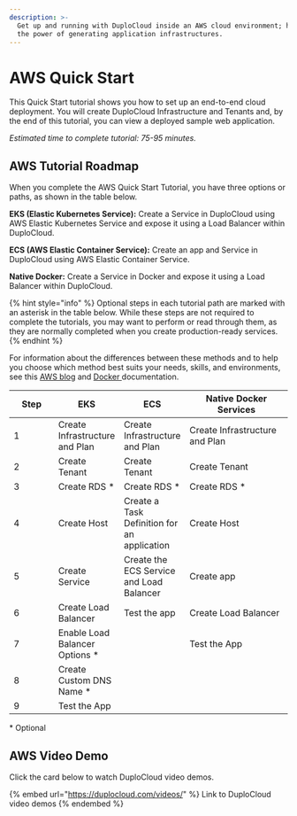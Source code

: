 ```yaml
---
description: >-
  Get up and running with DuploCloud inside an AWS cloud environment; harness
  the power of generating application infrastructures.
---
```


# AWS Quick Start

This Quick Start tutorial shows you how to set up an end-to-end cloud deployment. You will create DuploCloud Infrastructure and Tenants and, by the end of this tutorial, you can view a deployed sample web application.

_Estimated time to complete tutorial: 75-95 minutes._

## AWS Tutorial Roadmap

When you complete the AWS Quick Start Tutorial, you have three options or paths, as shown in the table below.

**EKS (Elastic Kubernetes Service):** Create a Service in DuploCloud using AWS Elastic Kubernetes Service and expose it using a Load Balancer within DuploCloud.

**ECS (AWS Elastic Container Service):** Create an app and Service in DuploCloud using AWS Elastic Container Service.

**Native Docker:** Create a Service in Docker and expose it using a Load Balancer within DuploCloud.

{% hint style="info" %}
Optional steps in each tutorial path are marked with an asterisk in the table below. While these steps are not required to complete the tutorials, you may want to perform or read through them, as they are normally completed when you create production-ready services.
{% endhint %}

For information about the differences between these methods and to help you choose which method best suits your needs, skills, and environments, see this [AWS blog](https://aws.amazon.com/blogs/containers/amazon-ecs-vs-amazon-eks-making-sense-of-aws-container-services/) and [Docker ](https://docs.docker.com/)documentation.

<table data-full-width="false"><thead><tr><th width="85">Step</th><th>EKS</th><th>ECS</th><th width="217">Native Docker Services</th></tr></thead><tbody><tr><td>1</td><td>Create Infrastructure and Plan</td><td>Create Infrastructure and Plan</td><td>Create Infrastructure and Plan</td></tr><tr><td>2</td><td>Create Tenant</td><td>Create Tenant</td><td>Create Tenant</td></tr><tr><td>3</td><td>Create RDS *</td><td>Create RDS *</td><td>Create RDS *</td></tr><tr><td>4</td><td>Create Host</td><td>Create a Task Definition for an application</td><td>Create Host</td></tr><tr><td>5</td><td>Create Service</td><td>Create the ECS Service and Load Balancer</td><td>Create app</td></tr><tr><td>6</td><td>Create Load Balancer</td><td>Test the app</td><td>Create Load Balancer</td></tr><tr><td>7</td><td>Enable Load Balancer Options *</td><td></td><td>Test the App</td></tr><tr><td>8</td><td>Create Custom DNS Name *</td><td></td><td></td></tr><tr><td>9</td><td>Test the App</td><td></td><td></td></tr></tbody></table>

\* Optional

## AWS Video Demo

Click the card below to watch DuploCloud video demos.

{% embed url="https://duplocloud.com/videos/" %}
Link to DuploCloud video demos
{% endembed %}
